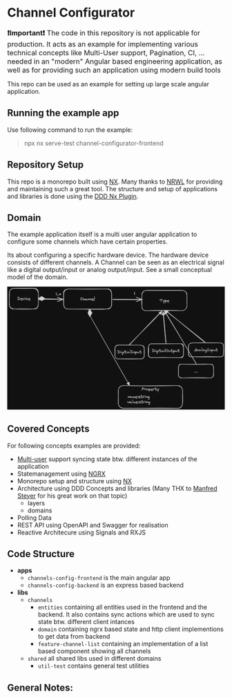 # Channel Configurator

<font size=3>**❗Important❗** The code in this repository is not applicable for production. It acts as an example for implementing various technical concepts like Multi-User support, Pagination, CI, ... needed in an "modern" Angular based engineering application, as well as for providing such an application using modern build tools</font>

This repo can be used as an example for setting up large scale angular application.

## Running the example app

Use following command to run the example:

> npx nx serve-test channel-configurator-frontend

## Repository Setup

This repo is a monorepo built using [NX](https://nx.dev/). Many thanks to [NRWL](https://nx.app/company) for providing and maintaining such a great tool. The structure and setup of applications and libraries is done using the [DDD Nx Plugin](https://www.npmjs.com/package/@angular-architects/ddd).

## Domain

The example application itself is a multi user angular application to configure some channels which have certain properties.

Its about configuring a specific hardware device. The hardware device consists of different channels.
A Channel can be seen as an electrical signal like a digital output/input or analog output/input. See a small conceptual model of the domain.

![Domain-Model](docs/domain-model.png)

## Covered Concepts

For following concepts examples are provided:

-   [Multi-user](docs/multi-user.md) support syncing state btw. different instances of the application
-   Statemanagement using [NGRX](https://ngrx.io/)
-   Monorepo setup and structure using [NX](https://nx.dev/)
-   Architecture using DDD Concepts and libraries (Many THX to [Manfred Steyer](https://github.com/manfredsteyer) for his great work on that topic)
    -   layers
    -   domains
-   Polling Data
-   REST API using OpenAPI and Swagger for realisation
-   Reactive Architecure using Signals and RXJS

## Code Structure

-   **apps**
    -   `channels-config-frontend` is the main angular app
    -   `channels-config-backend` is an express based backend
-   **libs**
    -   `channels`
        -   `entities` containing all entities used in the frontend and the backend. It also contains sync actions which are used to sync state btw. different client intances
        -   `domain` containing ngrx based state and http client implementions to get data from backend
        -   `feature-channel-list` containing an implementation of a list based component showing all channels
    -   `shared` all shared libs used in different domains
        -   `util-test` contains general test utilities

## General Notes:
